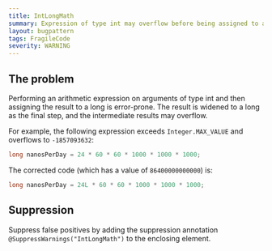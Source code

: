 ```yaml
---
title: IntLongMath
summary: Expression of type int may overflow before being assigned to a long
layout: bugpattern
tags: FragileCode
severity: WARNING
---
```


<!--
*** AUTO-GENERATED, DO NOT MODIFY ***
To make changes, edit the @BugPattern annotation or the explanation in docs/bugpattern.
-->


## The problem
Performing an arithmetic expression on arguments of type int and then assigning
the result to a long is error-prone. The result is widened to a long as the
final step, and the intermediate results may overflow.

For example, the following expression exceeds `Integer.MAX_VALUE` and overflows
to `-1857093632`:

```java
long nanosPerDay = 24 * 60 * 60 * 1000 * 1000 * 1000;
```

The corrected code (which has a value of `86400000000000`) is:

```java
long nanosPerDay = 24L * 60 * 60 * 1000 * 1000 * 1000;
```

## Suppression
Suppress false positives by adding the suppression annotation `@SuppressWarnings("IntLongMath")` to the enclosing element.

